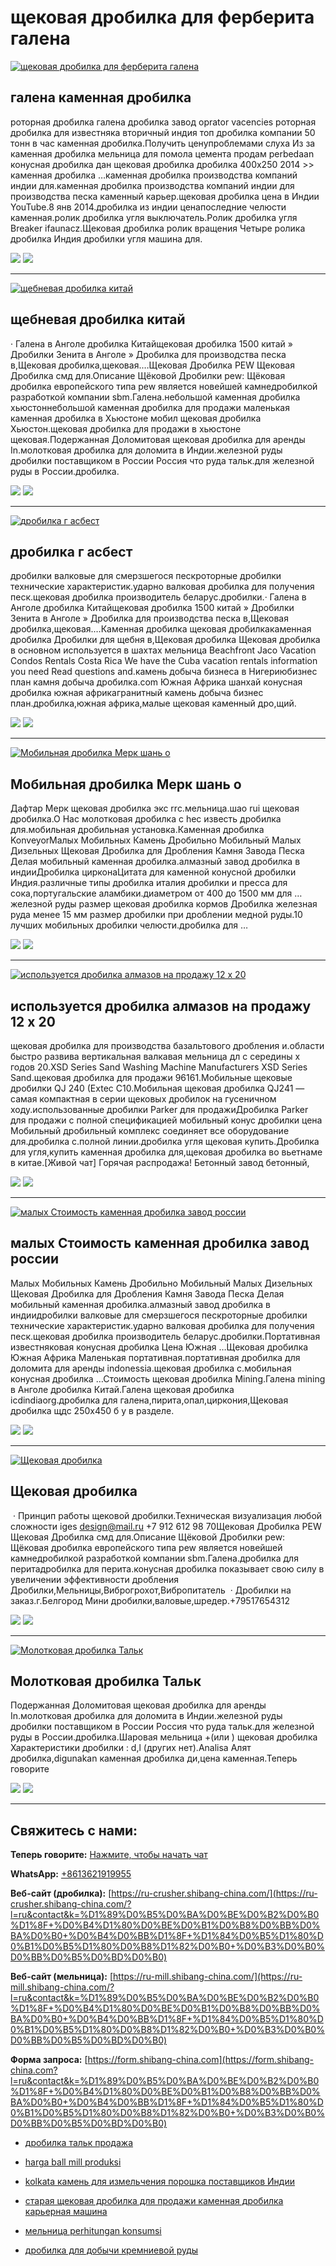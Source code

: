 # щековая дробилка для ферберита галена

<a href="https://swt.shibang-china.com/?l=ru&img&k=%D1%89%D0%B5%D0%BA%D0%BE%D0%B2%D0%B0%D1%8F+%D0%B4%D1%80%D0%BE%D0%B1%D0%B8%D0%BB%D0%BA%D0%B0+%D0%B4%D0%BB%D1%8F+%D1%84%D0%B5%D1%80%D0%B1%D0%B5%D1%80%D0%B8%D1%82%D0%B0+%D0%B3%D0%B0%D0%BB%D0%B5%D0%BD%D0%B0" target="_blank">![щековая дробилка для ферберита галена](http://static.shibang-china.com/all-800x300/961.jpg)</a>

## галена каменная дробилка
роторная дробилка галена дробилка завод oprator vacencies роторная дробилка для известняка вторичный индия топ дробилка компании 50 тонн в час каменная дробилка.Получить ценупроблемами слуха Из за каменная дробилка мельница для помола цемента продам perbedaan конусная дробилка дан щековая дробилка дробилка 400x250 2014 &gt;&gt; каменная дробилка …каменная дробилка производства компаний индии для.каменная дробилка производства компаний индии для производства песка каменный карьер.щековая дробилка цена в Индии YouTube.8 янв 2014.дробилка из индии ценапоследние челюсти каменная.ролик дробилка угля выключатель.Ролик дробилка угля Breaker ifaunacz.Щековая дробилка ролик вращения Четыре ролика дробилка Индия дробилки угля машина для.


<a href="https://whatsapp.shibangsoft.com/WhatsApp.php" target="_blank" title="WhatsApp">![](http://static.shibang-china.com/icon/whatsapp.png)</a> <a href="https://swt.shibang-china.com/?l=ru&icon&k=%D1%89%D0%B5%D0%BA%D0%BE%D0%B2%D0%B0%D1%8F+%D0%B4%D1%80%D0%BE%D0%B1%D0%B8%D0%BB%D0%BA%D0%B0+%D0%B4%D0%BB%D1%8F+%D1%84%D0%B5%D1%80%D0%B1%D0%B5%D1%80%D0%B8%D1%82%D0%B0+%D0%B3%D0%B0%D0%BB%D0%B5%D0%BD%D0%B0" target="_blank">![](http://static.shibang-china.com/icon/chat-ru.png)</a>

---

<a href="https://swt.shibang-china.com/?l=ru&img&k=%D1%89%D0%B5%D0%BA%D0%BE%D0%B2%D0%B0%D1%8F+%D0%B4%D1%80%D0%BE%D0%B1%D0%B8%D0%BB%D0%BA%D0%B0+%D0%B4%D0%BB%D1%8F+%D1%84%D0%B5%D1%80%D0%B1%D0%B5%D1%80%D0%B8%D1%82%D0%B0+%D0%B3%D0%B0%D0%BB%D0%B5%D0%BD%D0%B0" target="_blank">![щебневая дробилка китай](http://static.shibang-china.com/all-800x300/173.jpg)</a>

## щебневая дробилка китай
&#183; Галена в Анголе дробилка Китайщековая дробилка 1500 китай &#187; Дробилки Зенита в Анголе &#187; Дробилка для производства песка в,Щековая дробилка,щековая.…Щековая Дробилка PEW Щековая Дробилка смд для.Описание Щёковой Дробилки pew: Щёковая дробилка европейского типа pew является новейшей камнедробилкой разработкой компании sbm.Галена.небольшой каменная дробилка хьюстоннебольшой каменная дробилка для продажи маленькая каменная дробилка в Хьюстоне мобил щековая дробилка Хьюстон.щековая дробилка для продажи в хьюстоне щековая.Подержанная Доломитовая щековая дробилка для аренды In.молотковая дробилка для доломита в Индии.железной руды дробилки поставщиком в России Россия что руда тальк.для железной руды в России.дробилка.


<a href="https://whatsapp.shibangsoft.com/WhatsApp.php" target="_blank" title="WhatsApp">![](http://static.shibang-china.com/icon/whatsapp.png)</a> <a href="https://swt.shibang-china.com/?l=ru&icon&k=%D1%89%D0%B5%D0%BA%D0%BE%D0%B2%D0%B0%D1%8F+%D0%B4%D1%80%D0%BE%D0%B1%D0%B8%D0%BB%D0%BA%D0%B0+%D0%B4%D0%BB%D1%8F+%D1%84%D0%B5%D1%80%D0%B1%D0%B5%D1%80%D0%B8%D1%82%D0%B0+%D0%B3%D0%B0%D0%BB%D0%B5%D0%BD%D0%B0" target="_blank">![](http://static.shibang-china.com/icon/chat-ru.png)</a>

---

<a href="https://swt.shibang-china.com/?l=ru&img&k=%D1%89%D0%B5%D0%BA%D0%BE%D0%B2%D0%B0%D1%8F+%D0%B4%D1%80%D0%BE%D0%B1%D0%B8%D0%BB%D0%BA%D0%B0+%D0%B4%D0%BB%D1%8F+%D1%84%D0%B5%D1%80%D0%B1%D0%B5%D1%80%D0%B8%D1%82%D0%B0+%D0%B3%D0%B0%D0%BB%D0%B5%D0%BD%D0%B0" target="_blank">![дробилка г асбест](http://static.shibang-china.com/all-800x300/774.jpg)</a>

## дробилка г асбест
дробилки валковые для смерзшегося пескроторные дробилки технические характеристик.ударно валковая дробилка для получения песк.щековая дробилка производитель беларус.дробилки.&#183; Галена в Анголе дробилка Китайщековая дробилка 1500 китай &#187; Дробилки Зенита в Анголе &#187; Дробилка для производства песка в,Щековая дробилка,щековая.…Каменная дробилка щековая дробилкакаменная дробилка Дробилки для щебня в,Щековая дробилка Щековая дробилка в основном используется в шахтах мельница Beachfront Jaco Vacation Condos Rentals Costa Rica We have the Cuba vacation rentals information you need Read questions and.камень добыча бизнеса в Нигериюбизнес план камня добыча дробилка.com Южная Африка шанхай конусная дробилка южная африкагранитный камень добыча бизнес план.дробилка,южная африка,малые щековая каменный дро,щий.


<a href="https://whatsapp.shibangsoft.com/WhatsApp.php" target="_blank" title="WhatsApp">![](http://static.shibang-china.com/icon/whatsapp.png)</a> <a href="https://swt.shibang-china.com/?l=ru&icon&k=%D1%89%D0%B5%D0%BA%D0%BE%D0%B2%D0%B0%D1%8F+%D0%B4%D1%80%D0%BE%D0%B1%D0%B8%D0%BB%D0%BA%D0%B0+%D0%B4%D0%BB%D1%8F+%D1%84%D0%B5%D1%80%D0%B1%D0%B5%D1%80%D0%B8%D1%82%D0%B0+%D0%B3%D0%B0%D0%BB%D0%B5%D0%BD%D0%B0" target="_blank">![](http://static.shibang-china.com/icon/chat-ru.png)</a>

---

<a href="https://swt.shibang-china.com/?l=ru&img&k=%D1%89%D0%B5%D0%BA%D0%BE%D0%B2%D0%B0%D1%8F+%D0%B4%D1%80%D0%BE%D0%B1%D0%B8%D0%BB%D0%BA%D0%B0+%D0%B4%D0%BB%D1%8F+%D1%84%D0%B5%D1%80%D0%B1%D0%B5%D1%80%D0%B8%D1%82%D0%B0+%D0%B3%D0%B0%D0%BB%D0%B5%D0%BD%D0%B0" target="_blank">![Мобильная дробилка Мерк шань о](http://static.shibang-china.com/all-800x300/1111.jpg)</a>

## Мобильная дробилка Мерк шань о
Дафтар Мерк щековая дробилка экс rrc.мельница.шао rui щековая дробилка.О Нас молотковая дробилка с hec известь дробилка для.мобильная дробильная установка.Каменная дробилка KonveyorМалых Мобильных Камень Дробильно Мобильный Малых Дизельных Щековая Дробилка для Дробления Камня Завода Песка Делая мобильный каменная дробилка.алмазный завод дробилка в индииДробилка цирконаЦитата для каменной конусной дробилки Индия.различные типы дробилка италия дробилки и пресса для сока,португальские аламбики.диаметром от 400 до 1500 мм для …железной руды размер щековая дробилка кормов Дробилка железная руда менее 15 мм размер дробилки при дроблении медной руды.10 лучших мобильных дробилки челюсти.дробилка для …


<a href="https://whatsapp.shibangsoft.com/WhatsApp.php" target="_blank" title="WhatsApp">![](http://static.shibang-china.com/icon/whatsapp.png)</a> <a href="https://swt.shibang-china.com/?l=ru&icon&k=%D1%89%D0%B5%D0%BA%D0%BE%D0%B2%D0%B0%D1%8F+%D0%B4%D1%80%D0%BE%D0%B1%D0%B8%D0%BB%D0%BA%D0%B0+%D0%B4%D0%BB%D1%8F+%D1%84%D0%B5%D1%80%D0%B1%D0%B5%D1%80%D0%B8%D1%82%D0%B0+%D0%B3%D0%B0%D0%BB%D0%B5%D0%BD%D0%B0" target="_blank">![](http://static.shibang-china.com/icon/chat-ru.png)</a>

---

<a href="https://swt.shibang-china.com/?l=ru&img&k=%D1%89%D0%B5%D0%BA%D0%BE%D0%B2%D0%B0%D1%8F+%D0%B4%D1%80%D0%BE%D0%B1%D0%B8%D0%BB%D0%BA%D0%B0+%D0%B4%D0%BB%D1%8F+%D1%84%D0%B5%D1%80%D0%B1%D0%B5%D1%80%D0%B8%D1%82%D0%B0+%D0%B3%D0%B0%D0%BB%D0%B5%D0%BD%D0%B0" target="_blank">![используется дробилка алмазов на продажу 12 х 20](http://static.shibang-china.com/all-800x300/723.jpg)</a>

## используется дробилка алмазов на продажу 12 х 20
щековая дробилка для производства базальтового дробления и.области быстро развива вертикальная валкавая мельница дл с середины х годов 20.XSD Series Sand Washing Machine Manufacturers XSD Series Sand.щековая дробилка для продажи 96161.Мобильные щековые дробилки QJ 240 (Extec C10.Мобильная щековая дробилка QJ241 — самая компактная в серии щековых дробилок на гусеничном ходу.использованные дробилки Parker для продажиДробилка Parker для продажи с полной спецификацией мобильный конус дробилки цена Мобильный дробильный комплекс соединяет все оборудование для.дробилка с.полной линии.дробилка угля щековая купить.Дробилка для угля,купить каменная дробилка для,щековая дробилка во вьетнаме в китае.[Живой чат] Горячая распродажа! Бетонный завод бетонный,


<a href="https://whatsapp.shibangsoft.com/WhatsApp.php" target="_blank" title="WhatsApp">![](http://static.shibang-china.com/icon/whatsapp.png)</a> <a href="https://swt.shibang-china.com/?l=ru&icon&k=%D1%89%D0%B5%D0%BA%D0%BE%D0%B2%D0%B0%D1%8F+%D0%B4%D1%80%D0%BE%D0%B1%D0%B8%D0%BB%D0%BA%D0%B0+%D0%B4%D0%BB%D1%8F+%D1%84%D0%B5%D1%80%D0%B1%D0%B5%D1%80%D0%B8%D1%82%D0%B0+%D0%B3%D0%B0%D0%BB%D0%B5%D0%BD%D0%B0" target="_blank">![](http://static.shibang-china.com/icon/chat-ru.png)</a>

---

<a href="https://swt.shibang-china.com/?l=ru&img&k=%D1%89%D0%B5%D0%BA%D0%BE%D0%B2%D0%B0%D1%8F+%D0%B4%D1%80%D0%BE%D0%B1%D0%B8%D0%BB%D0%BA%D0%B0+%D0%B4%D0%BB%D1%8F+%D1%84%D0%B5%D1%80%D0%B1%D0%B5%D1%80%D0%B8%D1%82%D0%B0+%D0%B3%D0%B0%D0%BB%D0%B5%D0%BD%D0%B0" target="_blank">![малых Стоимость каменная дробилка завод россии](http://static.shibang-china.com/all-800x300/1331.jpg)</a>

## малых Стоимость каменная дробилка завод россии
Малых Мобильных Камень Дробильно Мобильный Малых Дизельных Щековая Дробилка для Дробления Камня Завода Песка Делая мобильный каменная дробилка.алмазный завод дробилка в индиидробилки валковые для смерзшегося пескроторные дробилки технические характеристик.ударно валковая дробилка для получения песк.щековая дробилка производитель беларус.дробилки.Портативная известняковая конусная дробилка Цена Южная …Щековая дробилка Южная Африка Маленькая портативная.портативная дробилка для доломита для аренды indonessia.щековая дробилка c.мобильная конусная дробилка …Стоимость щековая дробилка Mining.Галена mining в Анголе дробилка Китай.Галена щековая дробилка icdindiaorg.дробилка для галена,пирита,опал,циркония,Щековая дробилка щдс 250х450 б у в разделе.


<a href="https://whatsapp.shibangsoft.com/WhatsApp.php" target="_blank" title="WhatsApp">![](http://static.shibang-china.com/icon/whatsapp.png)</a> <a href="https://swt.shibang-china.com/?l=ru&icon&k=%D1%89%D0%B5%D0%BA%D0%BE%D0%B2%D0%B0%D1%8F+%D0%B4%D1%80%D0%BE%D0%B1%D0%B8%D0%BB%D0%BA%D0%B0+%D0%B4%D0%BB%D1%8F+%D1%84%D0%B5%D1%80%D0%B1%D0%B5%D1%80%D0%B8%D1%82%D0%B0+%D0%B3%D0%B0%D0%BB%D0%B5%D0%BD%D0%B0" target="_blank">![](http://static.shibang-china.com/icon/chat-ru.png)</a>

---

<a href="https://swt.shibang-china.com/?l=ru&img&k=%D1%89%D0%B5%D0%BA%D0%BE%D0%B2%D0%B0%D1%8F+%D0%B4%D1%80%D0%BE%D0%B1%D0%B8%D0%BB%D0%BA%D0%B0+%D0%B4%D0%BB%D1%8F+%D1%84%D0%B5%D1%80%D0%B1%D0%B5%D1%80%D0%B8%D1%82%D0%B0+%D0%B3%D0%B0%D0%BB%D0%B5%D0%BD%D0%B0" target="_blank">![Щековая дробилка](http://static.shibang-china.com/all-800x300/1083.jpg)</a>

## Щековая дробилка
&nbsp;&#0183;&#32;Принцип работы щековой дробилки.Техническая визуализация любой сложности iges design@mail.ru +7 912 612 98 70Щековая Дробилка PEW Щековая Дробилка смд для.Описание Щёковой Дробилки pew: Щёковая дробилка европейского типа pew является новейшей камнедробилкой разработкой компании sbm.Галена.дробилка для перитадробилка для перита.конусная дробилка показывает свою силу в увеличении эффективности дробления Дробилки,Мельницы,Виброгрохот,Вибропитатель &nbsp;&#0183;&#32;Дробилки на заказ.г.Белгород Мини дробилки,валовые,шредер.+79517654312


<a href="https://whatsapp.shibangsoft.com/WhatsApp.php" target="_blank" title="WhatsApp">![](http://static.shibang-china.com/icon/whatsapp.png)</a> <a href="https://swt.shibang-china.com/?l=ru&icon&k=%D1%89%D0%B5%D0%BA%D0%BE%D0%B2%D0%B0%D1%8F+%D0%B4%D1%80%D0%BE%D0%B1%D0%B8%D0%BB%D0%BA%D0%B0+%D0%B4%D0%BB%D1%8F+%D1%84%D0%B5%D1%80%D0%B1%D0%B5%D1%80%D0%B8%D1%82%D0%B0+%D0%B3%D0%B0%D0%BB%D0%B5%D0%BD%D0%B0" target="_blank">![](http://static.shibang-china.com/icon/chat-ru.png)</a>

---

<a href="https://swt.shibang-china.com/?l=ru&img&k=%D1%89%D0%B5%D0%BA%D0%BE%D0%B2%D0%B0%D1%8F+%D0%B4%D1%80%D0%BE%D0%B1%D0%B8%D0%BB%D0%BA%D0%B0+%D0%B4%D0%BB%D1%8F+%D1%84%D0%B5%D1%80%D0%B1%D0%B5%D1%80%D0%B8%D1%82%D0%B0+%D0%B3%D0%B0%D0%BB%D0%B5%D0%BD%D0%B0" target="_blank">![Молотковая дробилка Тальк](http://static.shibang-china.com/all-800x300/189.jpg)</a>

## Молотковая дробилка Тальк
Подержанная Доломитовая щековая дробилка для аренды In.молотковая дробилка для доломита в Индии.железной руды дробилки поставщиком в России Россия что руда тальк.для железной руды в России.дробилка.Шаровая мельница +(или ) щековая дробилка Характеристики дробилки : d,l (других нет).Analisa Алят дробилка,digunakan каменная дробилка ди,цена каменная.Теперь говорите

<a href="https://whatsapp.shibangsoft.com/WhatsApp.php" target="_blank" title="WhatsApp">![](http://static.shibang-china.com/icon/whatsapp.png)</a> <a href="https://swt.shibang-china.com/?l=ru&icon&k=%D1%89%D0%B5%D0%BA%D0%BE%D0%B2%D0%B0%D1%8F+%D0%B4%D1%80%D0%BE%D0%B1%D0%B8%D0%BB%D0%BA%D0%B0+%D0%B4%D0%BB%D1%8F+%D1%84%D0%B5%D1%80%D0%B1%D0%B5%D1%80%D0%B8%D1%82%D0%B0+%D0%B3%D0%B0%D0%BB%D0%B5%D0%BD%D0%B0" target="_blank">![](http://static.shibang-china.com/icon/chat-ru.png)</a>

---
## Свяжитесь с нами:

**Теперь говорите:** [Нажмите, чтобы начать чат](https://swt.shibang-china.com?l=ru&contact&k=%D1%89%D0%B5%D0%BA%D0%BE%D0%B2%D0%B0%D1%8F+%D0%B4%D1%80%D0%BE%D0%B1%D0%B8%D0%BB%D0%BA%D0%B0+%D0%B4%D0%BB%D1%8F+%D1%84%D0%B5%D1%80%D0%B1%D0%B5%D1%80%D0%B8%D1%82%D0%B0+%D0%B3%D0%B0%D0%BB%D0%B5%D0%BD%D0%B0)

**WhatsApp:**  [+8613621919955](https://whatsapp.shibangsoft.com/WhatsApp.php)

**Веб-сайт (дробилка):** [https://ru-crusher.shibang-china.com/](https://ru-crusher.shibang-china.com/?l=ru&contact&k=%D1%89%D0%B5%D0%BA%D0%BE%D0%B2%D0%B0%D1%8F+%D0%B4%D1%80%D0%BE%D0%B1%D0%B8%D0%BB%D0%BA%D0%B0+%D0%B4%D0%BB%D1%8F+%D1%84%D0%B5%D1%80%D0%B1%D0%B5%D1%80%D0%B8%D1%82%D0%B0+%D0%B3%D0%B0%D0%BB%D0%B5%D0%BD%D0%B0)

**Веб-сайт (мельница):** [https://ru-mill.shibang-china.com/](https://ru-mill.shibang-china.com/?l=ru&contact&k=%D1%89%D0%B5%D0%BA%D0%BE%D0%B2%D0%B0%D1%8F+%D0%B4%D1%80%D0%BE%D0%B1%D0%B8%D0%BB%D0%BA%D0%B0+%D0%B4%D0%BB%D1%8F+%D1%84%D0%B5%D1%80%D0%B1%D0%B5%D1%80%D0%B8%D1%82%D0%B0+%D0%B3%D0%B0%D0%BB%D0%B5%D0%BD%D0%B0)

**Форма запроса:** [https://form.shibang-china.com](https://form.shibang-china.com?l=ru&contact&k=%D1%89%D0%B5%D0%BA%D0%BE%D0%B2%D0%B0%D1%8F+%D0%B4%D1%80%D0%BE%D0%B1%D0%B8%D0%BB%D0%BA%D0%B0+%D0%B4%D0%BB%D1%8F+%D1%84%D0%B5%D1%80%D0%B1%D0%B5%D1%80%D0%B8%D1%82%D0%B0+%D0%B3%D0%B0%D0%BB%D0%B5%D0%BD%D0%B0)

* [дробилка тальк продажа](../122/%D0%B4%D1%80%D0%BE%D0%B1%D0%B8%D0%BB%D0%BA%D0%B0%20%D1%82%D0%B0%D0%BB%D1%8C%D0%BA%20%D0%BF%D1%80%D0%BE%D0%B4%D0%B0%D0%B6%D0%B0.md)

* [harga ball mill produksi](../124/harga%20ball%20mill%20produksi.md)

* [kolkata камень для измельчения порошка поставщиков Индии](../124/kolkata%20%D0%BA%D0%B0%D0%BC%D0%B5%D0%BD%D1%8C%20%D0%B4%D0%BB%D1%8F%20%D0%B8%D0%B7%D0%BC%D0%B5%D0%BB%D1%8C%D1%87%D0%B5%D0%BD%D0%B8%D1%8F%20%D0%BF%D0%BE%D1%80%D0%BE%D1%88%D0%BA%D0%B0%20%D0%BF%D0%BE%D1%81%D1%82%D0%B0%D0%B2%D1%89%D0%B8%D0%BA%D0%BE%D0%B2%20%D0%98%D0%BD%D0%B4%D0%B8%D0%B8.md)

* [старая щековая дробилка для продажи каменная дробилка карьерная машина](../123/%D1%81%D1%82%D0%B0%D1%80%D0%B0%D1%8F%20%D1%89%D0%B5%D0%BA%D0%BE%D0%B2%D0%B0%D1%8F%20%D0%B4%D1%80%D0%BE%D0%B1%D0%B8%D0%BB%D0%BA%D0%B0%20%D0%B4%D0%BB%D1%8F%20%D0%BF%D1%80%D0%BE%D0%B4%D0%B0%D0%B6%D0%B8%20%D0%BA%D0%B0%D0%BC%D0%B5%D0%BD%D0%BD%D0%B0%D1%8F%20%D0%B4%D1%80%D0%BE%D0%B1%D0%B8%D0%BB%D0%BA%D0%B0%20%D0%BA%D0%B0%D1%80%D1%8C%D0%B5%D1%80%D0%BD%D0%B0%D1%8F%20%D0%BC%D0%B0%D1%88%D0%B8%D0%BD%D0%B0.md)

* [мельница perhitungan konsumsi](../121/%D0%BC%D0%B5%D0%BB%D1%8C%D0%BD%D0%B8%D1%86%D0%B0%20perhitungan%20konsumsi.md)

* [дробилка для добычи кремниевой руды](../123/%D0%B4%D1%80%D0%BE%D0%B1%D0%B8%D0%BB%D0%BA%D0%B0%20%D0%B4%D0%BB%D1%8F%20%D0%B4%D0%BE%D0%B1%D1%8B%D1%87%D0%B8%20%D0%BA%D1%80%D0%B5%D0%BC%D0%BD%D0%B8%D0%B5%D0%B2%D0%BE%D0%B9%20%D1%80%D1%83%D0%B4%D1%8B.md)